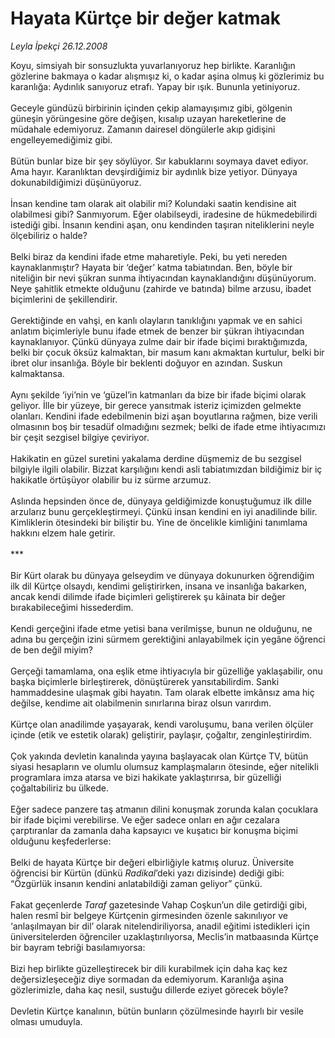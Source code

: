 # Hayata Kürtçe bir değer katmak

*Leyla İpekçi 26.12.2008*

<div class="taraf_structure_2col_1zq">
<div class="margen_n">



 <p>Koyu, simsiyah bir sonsuzlukta yuvarlanıyoruz hep birlikte. Karanlığın gözlerine bakmaya o kadar alışmışız ki, o kadar aşina olmuş ki gözlerimiz bu karanlığa: Aydınlık sanıyoruz etrafı. Yapay bir ışık. Bununla yetiniyoruz. <br/><br/>Geceyle gündüzü birbirinin içinden çekip alamayışımız gibi, gölgenin güneşin yörüngesine göre değişen, kısalıp uzayan hareketlerine de müdahale edemiyoruz. Zamanın dairesel döngülerle akıp gidişini engelleyemediğimiz gibi. <br/><br/>Bütün bunlar bize bir şey söylüyor. Sır kabuklarını soymaya davet ediyor. Ama hayır. Karanlıktan devşirdiğimiz bir aydınlık bize yetiyor. Dünyaya dokunabildiğimizi düşünüyoruz. <br/><br/>İnsan kendine tam olarak ait olabilir mi? Kolundaki saatin kendisine ait olabilmesi gibi? Sanmıyorum. Eğer olabilseydi, iradesine de hükmedebilirdi istediği gibi. İnsanın kendini aşan, onu kendinden taşıran niteliklerini neyle ölçebiliriz o halde? <br/><br/>Belki biraz da kendini ifade etme maharetiyle. Peki, bu yeti nereden kaynaklanmıştır? Hayata bir ‘değer’ katma tabiatından. Ben, böyle bir niteliğin bir nevi şükran sunma ihtiyacından kaynaklandığını düşünüyorum. Neye şahitlik etmekte olduğunu (zahirde ve batında) bilme arzusu, ibadet biçimlerini de şekillendirir. <br/><br/>Gerektiğinde en vahşi, en kanlı olayların tanıklığını yapmak ve en sahici anlatım biçimleriyle bunu ifade etmek de benzer bir şükran ihtiyacından kaynaklanıyor. Çünkü dünyaya zulme dair bir ifade biçimi bıraktığımızda, belki bir çocuk öksüz kalmaktan, bir masum kanı akmaktan kurtulur, belki bir ibret olur insanlığa. Böyle bir beklenti doğuyor en azından. Suskun kalmaktansa. <br/><br/>Aynı şekilde ‘iyi’nin ve ‘güzel’in katmanları da bize bir ifade biçimi olarak geliyor. İlle bir yüzeye, bir gerece yansıtmak isteriz içimizden gelmekte olanları. Kendini ifade edebilmenin bizi aşan boyutlarına rağmen, bize verili olmasının boş bir tesadüf olmadığını sezmek; belki de ifade etme ihtiyacımızı bir çeşit sezgisel bilgiye çeviriyor. <br/><br/>Hakikatin en güzel suretini yakalama derdine düşmemiz de bu sezgisel bilgiyle ilgili olabilir. Bizzat karşılığını kendi asli tabiatımızdan bildiğimiz bir iç hakikatle örtüşüyor olabilir bu iz sürme arzumuz. <br/><br/>Aslında hepsinden önce de, dünyaya geldiğimizde konuştuğumuz ilk dille arzularız bunu gerçekleştirmeyi. Çünkü insan kendini en iyi anadilinde bilir. Kimliklerin ötesindeki bir biliştir bu. Yine de öncelikle kimliğini tanımlama hakkını elzem hale getirir. <br/><br/>*** <br/><br/>Bir Kürt olarak bu dünyaya gelseydim ve dünyaya dokunurken öğrendiğim ilk dil Kürtçe olsaydı, kendimi geliştirirken, insana ve insanlığa bakarken, ancak kendi dilimde ifade biçimleri geliştirerek şu kâinata bir değer bırakabileceğimi hissederdim. <br/><br/>Kendi gerçeğini ifade etme yetisi bana verilmişse, bunun ne olduğunu, ne adına bu gerçeğin izini sürmem gerektiğini anlayabilmek için yegâne öğrenci de ben değil miyim? <br/><br/>Gerçeği tamamlama, ona eşlik etme ihtiyacıyla bir güzelliğe yaklaşabilir, onu başka biçimlerle birleştirerek, dönüştürerek yansıtabilirdim. Sanki hammaddesine ulaşmak gibi hayatın. Tam olarak elbette imkânsız ama hiç değilse, kendime ait olabilmenin sınırlarına biraz olsun varırdım. <br/><br/>Kürtçe olan anadilimde yaşayarak, kendi varoluşumu, bana verilen ölçüler içinde (etik ve estetik olarak) geliştirir, paylaşır, çoğaltır, zenginleştirirdim. <br/><br/>Çok yakında devletin kanalında yayına başlayacak olan Kürtçe TV, bütün siyasi hesapların ve olumlu olumsuz kamplaşmaların ötesinde, eğer nitelikli programlara imza atarsa ve bizi hakikate yaklaştırırsa, bir güzelliği çoğaltabiliriz bu ülkede. <br/><br/>Eğer sadece panzere taş atmanın dilini konuşmak zorunda kalan çocuklara bir ifade biçimi verebilirse. Ve eğer sadece onları en ağır cezalara çarptıranlar da zamanla daha kapsayıcı ve kuşatıcı bir konuşma biçimi olduğunu keşfederlerse: <br/><br/>Belki de hayata Kürtçe bir değeri elbirliğiyle katmış oluruz. Üniversite öğrencisi bir Kürtün (dünkü <i>Radikal</i>’deki yazı dizisinde) dediği gibi: “Özgürlük insanın kendini anlatabildiği zaman geliyor” çünkü. <br/><br/>Fakat geçenlerde <i>Taraf</i> gazetesinde Vahap Coşkun’un dile getirdiği gibi, halen resmî bir belgeye Kürtçenin girmesinden özenle sakınılıyor ve ‘anlaşılmayan bir dil’ olarak nitelendiriliyorsa, anadil eğitimi istedikleri için üniversitelerden öğrenciler uzaklaştırılıyorsa, Meclis’in matbaasında Kürtçe bir bayram tebriği basılamıyorsa: <br/><br/>Bizi hep birlikte güzelleştirecek bir dili kurabilmek için daha kaç kez değersizleşeceğiz diye sormadan da edemiyorum. Karanlığa aşina gözlerimizle, daha kaç nesil, sustuğu dillerde eziyet görecek böyle? <br/><br/>Devletin Kürtçe kanalının, bütün bunların çözülmesinde hayırlı bir vesile olması umuduyla.</p>

<br/>


<div id="taraf_not">
</div>

</div>


</div>
